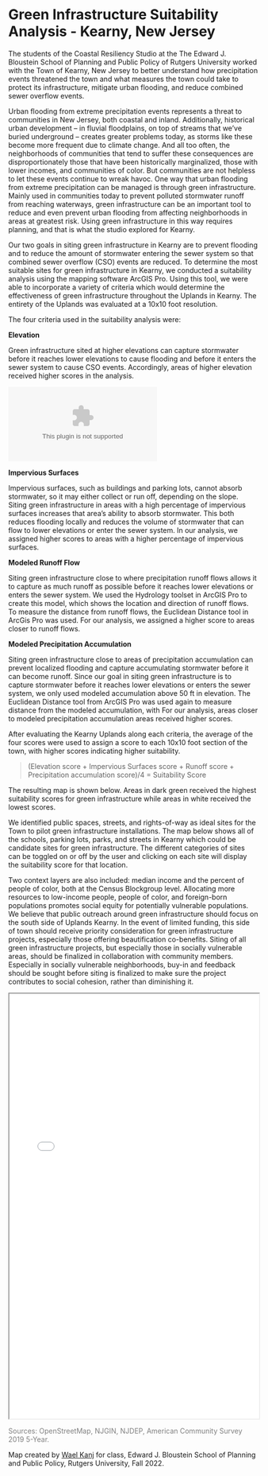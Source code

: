 # Green Infrastructure Suitability Analysis - Kearny, New Jersey

The students of the Coastal Resiliency Studio at the The Edward J. Bloustein School of Planning and Public Policy of Rutgers University worked with the Town of Kearny, New Jersey to better understand how precipitation events threatened the town and what measures the town could take to protect its infrastructure, mitigate urban flooding, and reduce combined sewer overflow events. 

Urban flooding from extreme precipitation events represents a threat to communities in New Jersey, both coastal and inland. Additionally, historical urban development – in fluvial floodplains, on top of streams that we’ve buried underground – creates greater problems today, as storms like these become more frequent due to climate change. And all too often, the neighborhoods of communities that tend to suffer these consequences are disproportionately those that have been historically marginalized, those with lower incomes, and communities of color. But communities are not helpless to let these events continue to wreak havoc. One way that urban flooding from extreme precipitation can be managed is through green infrastructure. Mainly used in communities today to prevent polluted stormwater runoff from reaching waterways, green infrastructure can be an important tool to reduce and even prevent urban flooding from affecting neighborhoods in areas at greatest risk. Using green infrastructure in this way requires planning, and that is what the studio explored for Kearny. 

Our two goals in siting green infrastructure in Kearny are to prevent flooding and to reduce the amount of stormwater entering the sewer system so that combined sewer overflow (CSO) events are reduced. To determine the most suitable sites for green infrastructure in Kearny, we conducted a suitability analysis using the mapping software ArcGIS Pro. Using this tool, we were able to incorporate a variety of criteria which would determine the effectiveness of green infrastructure throughout the Uplands in Kearny. The entirety of the Uplands was evaluated at a 10x10 foot resolution.

The four criteria used in the suitability analysis were:

**Elevation**

Green infrastructure sited at higher elevations can capture stormwater before it reaches lower elevations to cause flooding and before it enters the sewer system to cause CSO events. Accordingly, areas of higher elevation received higher scores in the analysis. 

![](www.google.com)

**Impervious Surfaces**

Impervious surfaces, such as buildings and parking lots, cannot absorb stormwater, so it may either collect or run off, depending on the slope. Siting green infrastructure in areas with a high percentage of impervious surfaces increases that area’s ability to absorb stormwater. This both reduces flooding locally and reduces the volume of stormwater that can flow to lower elevations or enter the sewer system. In our analysis, we assigned higher scores to areas with a higher percentage of impervious surfaces.


**Modeled Runoff Flow**

Siting green infrastructure close to where precipitation runoff flows allows it to capture as much runoff as possible before it reaches lower elevations or enters the sewer system. We used the Hydrology toolset in ArcGIS Pro to create this model, which shows the location and direction of runoff flows. To measure the distance from runoff flows, the Euclidean Distance tool in ArcGis Pro was used. For our analysis, we assigned a higher score to areas closer to runoff flows. 

**Modeled Precipitation Accumulation**

Siting green infrastructure close to areas of precipitation accumulation can prevent localized flooding and capture accumulating stormwater before it can become runoff. Since our goal in siting green infrastructure is to capture stormwater before it reaches lower elevations or enters the sewer system, we only used modeled accumulation above 50 ft in elevation. The Euclidean Distance tool from ArcGIS Pro was used again to measure distance from the modeled accumulation, with  For our analysis, areas closer to modeled precipitation accumulation areas received higher scores. 

After evaluating the Kearny Uplands along each criteria, the average of the four scores were used to assign a score to each 10x10 foot section of the town, with higher scores indicating higher suitability.

> (Elevation score + Impervious Surfaces score + Runoff score + Precipitation accumulation score)/4 = Suitability Score

The resulting map is shown below. Areas in dark green received the highest suitability scores for green infrastructure while areas in white received the lowest scores.

We identified public spaces, streets, and rights-of-way as ideal sites for the Town to pilot green infrastructure installations. The map below shows all of the schools, parking lots, parks, and streets in Kearny which could be candidate sites for green infrastructure. The different categories of sites can be toggled on or off by the user and clicking on each site will display the suitability score for that location. 

Two context layers are also included: median income and the percent of people of color, both at the Census Blockgroup level. Allocating more resources to low-income people, people of color, and foreign-born populations promotes social equity for potentially vulnerable populations. We believe that public outreach around green infrastructure should focus on the south side of Uplands Kearny. In the event of limited funding, this side of town should receive priority consideration for green infrastructure projects, especially those offering beautification co-benefits. Siting of all green infrastructure projects, but especially those in socially vulnerable areas, should be finalized in collaboration with community members. Especially in socially vulnerable neighborhoods, buy-in and feedback should be sought before siting is finalized to make sure the project contributes to social cohesion, rather than diminishing it.

<iframe src="kearny_gi_webmap.html" height="855" width="100%"></iframe>

<p style="color:grey;">Sources: OpenStreetMap, NJGIN, NJDEP, American Community Survey 2019 5-Year.</p>

Map created by <a href="mailto:waelkanj@gmail.com">Wael Kanj</a> for class, Edward J. Bloustein School of Planning and Public Policy, Rutgers University, Fall 2022. 
